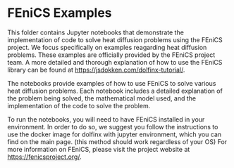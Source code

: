 # FEniCS Examples

This folder contains Jupyter notebooks that demonstrate the implementation of code to solve heat diffusion problems using the FEniCS project. We focus specifically on examples reagarding heat diffusion problems. These examples are officially provided by the FEniCS project team. A more detailed and thorough explanation of how to use the FEniCS library can be found at https://jsdokken.com/dolfinx-tutorial/.

The notebooks provide examples of how to use FEniCS to solve various heat diffusion problems. Each notebook includes a detailed explanation of the problem being solved, the mathematical model used, and the implementation of the code to solve the problem.

To run the notebooks, you will need to have FEniCS installed in your environment. In order to do so, we suggest you follow the instructions to use the docker image for dolfinx with jupyter environment, which you can find on the main page. (this method should work regardless of your OS) For more information on FEniCS, please visit the project website at https://fenicsproject.org/.
